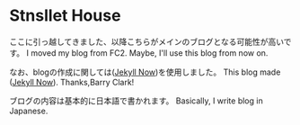 # Stnsllet House

ここに引っ越してきました、以降こちらがメインのブログとなる可能性が高いです。
I moved my blog from FC2. Maybe, I'll use this blog from now on.

なお、blogの作成に関しては([Jekyll Now](https://github.com/barryclark/jekyll-now))を使用しました。
This blog made ([Jekyll Now](https://github.com/barryclark/jekyll-now)). Thanks,Barry Clark!

ブログの内容は基本的に日本語で書かれます。
Basically, I write blog in Japanese.

